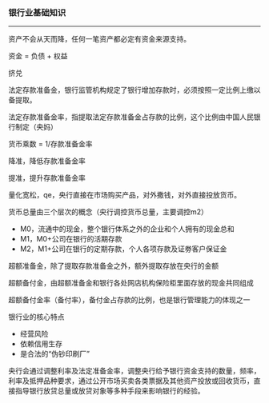 ### 银行业基础知识

----

资产不会从天而降，任何一笔资产都必定有资金来源支持。

资金 = 负债 + 权益

挤兑

法定存款准备金，银行监管机构规定了银行增加存款时，必须按照一定比例上缴以备提取。

法定存款准备金率，指提取法定存款准备金占存款的比例，这个比例由中国人民银行制定（央妈）

货币乘数 = 1/存款准备金率

降准，降低存款准备金率

提准，提升存款准备金率

量化宽松，qe，央行直接在市场购买产品，对外撒钱，对外直接投放货币。

货币总量由三个层次的概念（央行调控货币总量，主要调控m2）

- M0，流通中的现金，整个银行体系之外的企业和个人拥有的现金总和
- M1，M0+公司在银行的活期存款
- M2，M1+公司在银行的定期存款，个人各项存款及证劵客户保证金

超额准备金，除了提取存款准备金之外，额外提取存放在央行的金额

超额备付金，由超额准备金和银行各处网店机构保险柜里面存放的现金共同组成

超额备付金率（备付率），备付金占存款的比例，也是银行管理能力的体现之一

银行业的核心特点

- 经营风险
- 依赖信用生存
- 是合法的“伪钞印刷厂”

央行会通过调整利率及法定准备金率，调整央行给予银行资金支持的数量，频率，利率及抵押品种要求，通过公开市场买卖各类票据及其他资产投放或回收货币，直接指导银行放贷总量或放贷对象等多种手段来影响银行的经验。

